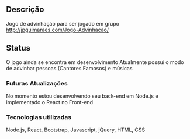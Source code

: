 ## Descrição
Jogo de advinhação para ser jogado em grupo
http://jpguimaraes.com/Jogo-Advinhacao/

## Status
O jogo ainda se encontra em desenvolvimento
Atualmente possui o modo de advinhar pessoas (Cantores Famosos) e músicas


### Futuras Atualizações
No momento estou desenvolvendo seu back-end em Node.js e implementado o React no Front-end

### Tecnologias utilizadas

Node.js, React, Bootstrap, Javascript, jQuery, HTML, CSS



